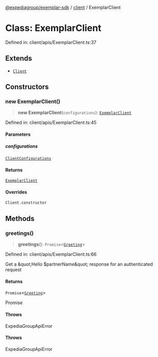 [@expediagroup/exemplar-sdk](../../index.md) / [client](../index.md) / ExemplarClient

# Class: ExemplarClient

Defined in: client/apis/ExemplarClient.ts:37

## Extends

- [`Client`](../core/classes/Client.md)

## Constructors

### new ExemplarClient()

> **new ExemplarClient**(`configurations`): [`ExemplarClient`](ExemplarClient.md)

Defined in: client/apis/ExemplarClient.ts:45

#### Parameters

##### configurations

[`ClientConfigurations`](../core/interfaces/ClientConfigurations.md)

#### Returns

[`ExemplarClient`](ExemplarClient.md)

#### Overrides

`Client.constructor`

## Methods

### greetings()

> **greetings**(): `Promise`\<[`Greeting`](../../models/classes/Greeting.md)\>

Defined in: client/apis/ExemplarClient.ts:66

Get a \&quot;Hello $partnerName\&quot; response for an authenticated request
<Greeting>

#### Returns

`Promise`\<[`Greeting`](../../models/classes/Greeting.md)\>

Promise

#### Throws

ExpediaGroupApiError

#### Throws

ExpediaGroupApiError
